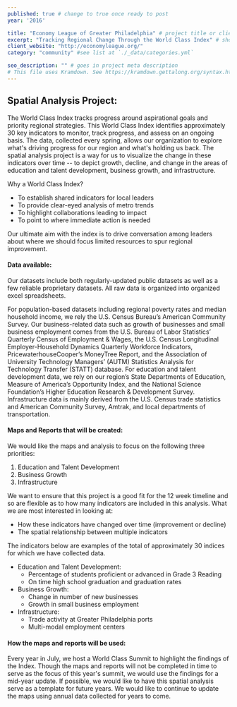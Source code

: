 ```yaml
---
published: true # change to true once ready to post
year: '2016'

title: "Economy League of Greater Philadelphia" # project title or client name
excerpt: "Tracking Regional Change Through the World Class Index" # shows on project list page
client_website: "http://economyleague.org/"
category: "community" #see list at `./_data/categories.yml`

seo_description: "" # goes in project meta description
# This file uses Kramdown. See https://kramdown.gettalong.org/syntax.html for syntax
---
```


## Spatial Analysis Project:
The World Class Index tracks progress around aspirational goals and priority regional strategies. This World Class Index identifies approximately 30 key indicators to monitor, track progress, and assess on an ongoing basis. The data, collected every spring, allows our organization to explore what's driving progress for our region and what's holding us back. The spatial analysis project is a way for us to visualize the change in these indicators over time -- to depict growth, decline, and change in the areas of education and talent development, business growth, and infrastructure.

Why a World Class Index?
- To establish shared indicators for local leaders
- To provide clear-eyed analysis of metro trends
- To highlight collaborations leading to impact
- To point to where immediate action is needed

Our ultimate aim with the index is to drive conversation among leaders about where we should focus limited resources to spur regional improvement.

#### Data available:
Our datasets include both regularly-updated public datasets as well as a few reliable proprietary datasets. All raw data is organized into organized excel spreadsheets.

For population-based datasets including regional poverty rates and median household income, we rely the U.S. Census Bureau’s American Community Survey. Our business-related data such as growth of businesses and small business employment comes from the U.S. Bureau of Labor Statistics’ Quarterly Census of Employment & Wages, the U.S. Census Longitudinal Employer-Household Dynamics Quarterly Workforce Indicators, PricewaterhouseCooper’s MoneyTree Report, and the Association of University Technology Managers’ (AUTM) Statistics Analysis for Technology Transfer (STATT) database. For education and talent development data, we rely on our region’s State Departments of Education, Measure of America’s Opportunity Index, and the National Science Foundation’s Higher Education Research & Development Survey. Infrastructure data is mainly derived from the U.S. Census trade statistics and American Community Survey, Amtrak, and local departments of transportation.

#### Maps and Reports that will be created:
We would like the maps and analysis to focus on the following three priorities:
1. Education and Talent Development
2. Business Growth
3. Infrastructure

We want to ensure that this project is a good fit for the 12 week timeline and so are flexible as to how many indicators are included in this analysis. What we are most interested in looking at:
- How these indicators have changed over time (improvement or decline)
- The spatial relationship between multiple indicators

The indicators below are examples of the total of approximately 30 indices for which we have collected data.
- Education and Talent Development:
  - Percentage of students proficient or advanced in Grade 3 Reading
  - On time high school graduation and graduation rates
- Business Growth:
  - Change in number of new businesses
  - Growth in small business employment
- Infrastructure:
  - Trade activity at Greater Philadelphia ports
  - Multi-modal employment centers

#### How the maps and reports will be used:
Every year in July, we host a World Class Summit to highlight the findings of the Index. Though the maps and reports will not be completed in time to serve as the focus of this year's summit, we would use the findings for a mid-year update. If possible, we would like to have this spatial analysis serve as a template for future years. We would like to continue to update the maps using annual data collected for years to come.
